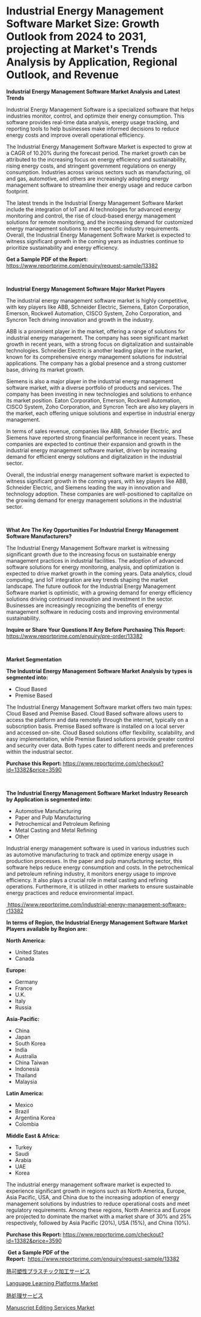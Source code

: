 <p><h1>Industrial Energy Management Software Market Size: Growth Outlook from 2024 to 2031, projecting at Market's Trends Analysis by Application, Regional Outlook, and Revenue</h1></p><p><strong>Industrial Energy Management Software Market Analysis and Latest Trends</strong></p>
<p><p>Industrial Energy Management Software is a specialized software that helps industries monitor, control, and optimize their energy consumption. This software provides real-time data analysis, energy usage tracking, and reporting tools to help businesses make informed decisions to reduce energy costs and improve overall operational efficiency.</p><p>The Industrial Energy Management Software Market is expected to grow at a CAGR of 10.20% during the forecast period. The market growth can be attributed to the increasing focus on energy efficiency and sustainability, rising energy costs, and stringent government regulations on energy consumption. Industries across various sectors such as manufacturing, oil and gas, automotive, and others are increasingly adopting energy management software to streamline their energy usage and reduce carbon footprint.</p><p>The latest trends in the Industrial Energy Management Software Market include the integration of IoT and AI technologies for advanced energy monitoring and control, the rise of cloud-based energy management solutions for remote monitoring, and the increasing demand for customized energy management solutions to meet specific industry requirements. Overall, the Industrial Energy Management Software Market is expected to witness significant growth in the coming years as industries continue to prioritize sustainability and energy efficiency.</p></p>
<p><strong>Get a Sample PDF of the Report:&nbsp;</strong> <a href="https://www.reportprime.com/enquiry/request-sample/13382">https://www.reportprime.com/enquiry/request-sample/13382</a></p>
<p>&nbsp;</p>
<p><strong>Industrial Energy Management Software Major Market Players</strong></p>
<p><p>The industrial energy management software market is highly competitive, with key players like ABB, Schneider Electric, Siemens, Eaton Corporation, Emerson, Rockwell Automation, CISCO System, Zoho Corporation, and Syncron Tech driving innovation and growth in the industry. </p><p>ABB is a prominent player in the market, offering a range of solutions for industrial energy management. The company has seen significant market growth in recent years, with a strong focus on digitalization and sustainable technologies. Schneider Electric is another leading player in the market, known for its comprehensive energy management solutions for industrial applications. The company has a global presence and a strong customer base, driving its market growth.</p><p>Siemens is also a major player in the industrial energy management software market, with a diverse portfolio of products and services. The company has been investing in new technologies and solutions to enhance its market position. Eaton Corporation, Emerson, Rockwell Automation, CISCO System, Zoho Corporation, and Syncron Tech are also key players in the market, each offering unique solutions and expertise in industrial energy management.</p><p>In terms of sales revenue, companies like ABB, Schneider Electric, and Siemens have reported strong financial performance in recent years. These companies are expected to continue their expansion and growth in the industrial energy management software market, driven by increasing demand for efficient energy solutions and digitalization in the industrial sector.</p><p>Overall, the industrial energy management software market is expected to witness significant growth in the coming years, with key players like ABB, Schneider Electric, and Siemens leading the way in innovation and technology adoption. These companies are well-positioned to capitalize on the growing demand for energy management solutions in the industrial sector.</p></p>
<p>&nbsp;</p>
<p><strong>What Are The Key Opportunities For Industrial Energy Management Software Manufacturers?</strong></p>
<p><p>The Industrial Energy Management Software market is witnessing significant growth due to the increasing focus on sustainable energy management practices in industrial facilities. The adoption of advanced software solutions for energy monitoring, analysis, and optimization is expected to drive market growth in the coming years. Data analytics, cloud computing, and IoT integration are key trends shaping the market landscape. The future outlook for the Industrial Energy Management Software market is optimistic, with a growing demand for energy efficiency solutions driving continued innovation and investment in the sector. Businesses are increasingly recognizing the benefits of energy management software in reducing costs and improving environmental sustainability.</p></p>
<p><strong>Inquire or Share Your Questions If Any Before Purchasing This Report:</strong> <a href="https://www.reportprime.com/enquiry/pre-order/13382">https://www.reportprime.com/enquiry/pre-order/13382</a></p>
<p>&nbsp;</p>
<p><strong>Market Segmentation</strong></p>
<p><strong>The Industrial Energy Management Software Market Analysis by types is segmented into:</strong></p>
<p><ul><li>Cloud Based</li><li>Premise Based</li></ul></p>
<p><p>The Industrial Energy Management Software market offers two main types: Cloud Based and Premise Based. Cloud Based software allows users to access the platform and data remotely through the internet, typically on a subscription basis. Premise Based software is installed on a local server and accessed on-site. Cloud Based solutions offer flexibility, scalability, and easy implementation, while Premise Based solutions provide greater control and security over data. Both types cater to different needs and preferences within the industrial sector.</p></p>
<p><strong>Purchase this Report:&nbsp;</strong><a href="https://www.reportprime.com/checkout?id=13382&price=3590">https://www.reportprime.com/checkout?id=13382&price=3590</a></p>
<p>&nbsp;</p>
<p><strong>The Industrial Energy Management Software Market Industry Research by Application is segmented into:</strong></p>
<p><ul><li>Automotive Manufacturing</li><li>Paper and Pulp Manufacturing</li><li>Petrochemical and Petroleum Refining</li><li>Metal Casting and Metal Refining</li><li>Other</li></ul></p>
<p><p>Industrial energy management software is used in various industries such as automotive manufacturing to track and optimize energy usage in production processes. In the paper and pulp manufacturing sector, this software helps reduce energy consumption and costs. In the petrochemical and petroleum refining industry, it monitors energy usage to improve efficiency. It also plays a crucial role in metal casting and refining operations. Furthermore, it is utilized in other markets to ensure sustainable energy practices and reduce environmental impact.</p></p>
<p><a href="https://www.reportprime.com/industrial-energy-management-software-r13382">&nbsp;https://www.reportprime.com/industrial-energy-management-software-r13382</a></p>
<p><strong>In terms of Region, the Industrial Energy Management Software Market Players available by Region are:</strong></p>
<p>
    <p> <strong> North America: </strong>
        <ul>
            <li>United States</li>
            <li>Canada</li>
        </ul>
        </p> 
    <p> <strong> Europe: </strong>
        <ul>
            <li>Germany</li>
            <li>France</li>
            <li>U.K.</li>
            <li>Italy</li>
            <li>Russia</li>
        </ul>
        </p> 
    <p> <strong> Asia-Pacific: </strong>
        <ul>
            <li>China</li>
            <li>Japan</li>
            <li>South Korea</li>
            <li>India</li>
            <li>Australia</li>
            <li>China Taiwan</li>
            <li>Indonesia</li>
            <li>Thailand</li>
            <li>Malaysia</li>
        </ul>
        </p> 
    <p> <strong> Latin America: </strong>
        <ul>
            <li>Mexico</li>
            <li>Brazil</li>
            <li>Argentina Korea</li>
            <li>Colombia</li>
        </ul>
        </p> 
    <p> <strong> Middle East & Africa: </strong>
        <ul>
            <li>Turkey</li>
            <li>Saudi</li>
            <li>Arabia</li>
            <li>UAE</li>
            <li>Korea</li>
        </ul>
    </p>
    </p>
<p><p>The industrial energy management software market is expected to experience significant growth in regions such as North America, Europe, Asia Pacific, USA, and China due to the increasing adoption of energy management solutions by industries to reduce operational costs and meet regulatory requirements. Among these regions, North America and Europe are projected to dominate the market with a market share of 30% and 25% respectively, followed by Asia Pacific (20%), USA (15%), and China (10%).</p></p>
<p><strong>Purchase this Report: </strong><a href="https://www.reportprime.com/checkout?id=13382&price=3590">https://www.reportprime.com/checkout?id=13382&price=3590</a></p>
<p>&nbsp;<strong>Get a Sample PDF of the Report:&nbsp;&nbsp;</strong><a href="https://www.reportprime.com/enquiry/request-sample/13382">https://www.reportprime.com/enquiry/request-sample/13382</a></p>
<p><strong></strong></p>
<p><p><a href="https://github.com/TerrellConn/Market-Research-Report-List-1/blob/main/951322180239.md">熱可塑性プラスチック加工サービス</a></p><p><a href="https://github.com/HenrietteMills1/Market-Research-Report-List-1/blob/main/language-learning-platforms-market.md">Language Learning Platforms Market</a></p><p><a href="https://github.com/RandallRunte2023/Market-Research-Report-List-1/blob/main/539067580240.md">熱処理サービス</a></p><p><a href="https://github.com/marthawweekle/Market-Research-Report-List-1/blob/main/manuscript-editing-services-market.md">Manuscript Editing Services Market</a></p></p>